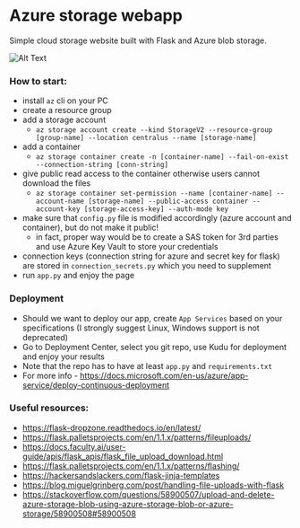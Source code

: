 # Azure storage webapp

Simple cloud storage website built with Flask and Azure blob storage.

![Alt Text](https://github.com/JanBenisek/Azure_file_storage/blob/master/example.gif)

### How to start:
  - install `az` cli on your PC
  - create a resource group
  - add a storage account
    - `az storage account create --kind StorageV2 --resource-group [group-name] --location centralus --name [storage-name]`
  - add a container
    -  `az storage container create -n [container-name] --fail-on-exist --connection-string [conn-string]`
  - give public read access to the container otherwise users cannot download the files
    - `az storage container set-permission --name [container-name] --account-name [storage-name] --public-access container --account-key [storage-access-key] --auth-mode key`
  - make sure that `config.py` file is modified accordingly (azure account and container), but do not make it public!
    - in fact, proper way would be to create a SAS token for 3rd parties and use Azure Key Vault to store your credentials
  - connection keys (connection string for azure and secret key for flask) are stored in `connection_secrets.py` which you need to supplement
  - run `app.py` and enjoy the page

### Deployment
  - Should we want to deploy our app, create `App Services` based on your specifications (I strongly suggest Linux, Windows support is not deprecated)
  - Go to Deployment Center, select you git repo, use Kudu for deployment and enjoy your results
  - Note that the repo has to have at least `app.py` and `requirements.txt`
  - For more info - https://docs.microsoft.com/en-us/azure/app-service/deploy-continuous-deployment

### Useful resources:
  - https://flask-dropzone.readthedocs.io/en/latest/
  - https://flask.palletsprojects.com/en/1.1.x/patterns/fileuploads/
  - https://docs.faculty.ai/user-guide/apis/flask_apis/flask_file_upload_download.html
  - https://flask.palletsprojects.com/en/1.1.x/patterns/flashing/
  - https://hackersandslackers.com/flask-jinja-templates
  - https://blog.miguelgrinberg.com/post/handling-file-uploads-with-flask
  - https://stackoverflow.com/questions/58900507/upload-and-delete-azure-storage-blob-using-azure-storage-blob-or-azure-storage/58900508#58900508